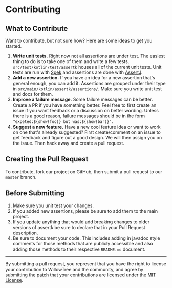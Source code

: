 # Contributing

## What to Contribute

Want to contribute, but not sure how? Here are some ideas to get you started.

1. **Write unit tests.** Right now not all assertions are under test. The
   easiest thing to do is to take one of them and write a few tests.
   `src/test/kotlin/test/assertk` houses all of the current unit tests. Unit
   tests are run with [Spek](http://spekframework.org/) and assertions are done
   with [AssertJ](http://joel-costigliola.github.io/assertj/).
2. **Add a new assertion.** If you have an idea for a new assertion that's
   general enough, you can add it. Assertions are grouped under their type in
   `src/main/kotlin/assertk/assertions/`. Make sure you write unit test and docs 
   for them.
3. **Improve a failure message.** Some failure messages can be better. Create a
   PR if you have something better. Feel free to first create an issue if you
   want feedback or a discussion on better wording.  Unless there is a good
   reason, failure messages should be in the form `"expeted:${show(foo)} but
   was:${show(bar)}"`.
4. **Suggest a new feature.** Have a new cool feature idea or want to work on
   one that's already suggested? First create/comment on an issue to get
   feedback and figure out a good design. We will then assign you on the issue.
   Then hack away and create a pull request.

## Creating the Pull Request

To contribute, fork our project on GitHub, then submit a pull request to our
`master` branch.

## Before Submitting

1. Make sure you unit test your changes.
2. If you added new assertions, please be sure to add them to the main project.
3. If you update anything that would add breaking changes to older versions of
   assertk be sure to declare that in your Pull Request description.
4. Be sure to document your code. This includes adding in javadoc style
   comments for those methods that are publicly accessible and also adding
   those methods to their respective `README.md` document.

---

By submitting a pull request, you represent that you have the right to license
your contribution to WillowTree and the community, and agree by submitting the
patch that your contributions are licensed under the [MIT License](LICENSE).
